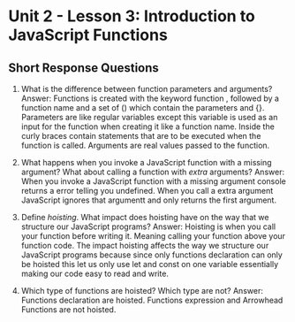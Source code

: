 # Unit 2 - Lesson 3: Introduction to JavaScript Functions
## Short Response Questions

1. What is the difference between function parameters and arguments?
Answer: Functions is created with the keyword function , followed by a function name and a set of () which contain the parameters and {}. Parameters are like regular variables except this variable is used as an input for the function when creating it like a function name. Inside the curly braces contain statements that are to be executed when the function is called. Arguments are real values passed to the function.

2. What happens when you invoke a JavaScript function with a missing argument? What about calling a function with _extra_ arguments? 
Answer: When you invoke a JavaScript function with a missing argument console returns a error telling you undefined. When you call a extra argument JavaScript ignores that argumentt and only returns the first argument.

3. Define _hoisting_. What impact does hoisting have on the way that we structure our JavaScript programs?
Answer: Hoisting is when you call your function before writing it. Meaning calling your function above your function code. The impact hoisting affects the way we structure our JavaScript programs because since only functions declaration can only be hoisted this let us only use let and const on one variable essentially making our code easy to read and write.

4. Which type of functions are hoisted? Which type are not?
Answer: Functions declaration are hoisted. Functions expression and Arrowhead Functions are not hoisted.

